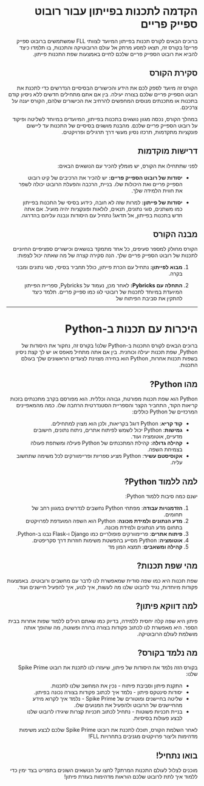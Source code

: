 <style>body {direction: rtl;}</style>
# הקדמה לתכנות בפייתון עבור רובוט ספייק פריים

ברוכים הבאים לקורס תכנות בפייתון המיועד לצוותי FLL שמשתמשים ברובוט ספייק פריים! בקורס זה, תצאו למסע מרתק אל עולם הרובוטיקה והתכנות, בו תלמדו כיצד להביא את רובוט הספייק פריים שלכם לחיים באמצעות שפת התכנות פייתון.

## סקירת הקורס

הקורס זה מיועד לספק לכם את הידע והכישורים הבסיסיים הנדרשים כדי לתכנת את רובוט הספייק פריים שלכם בצורה יעילה. בין אם אתם מתחילים חדשים ללא ניסיון קודם בתכנות או מתכנתים מנוסים המחפשים להרחיב את הכישורים שלהם, הקורס יענה על צרכיכם.

במהלך הקורס, נכסה מגוון נושאים בתכנות בפייתון, המיועדים במיוחד לשליטה ופיקוד על רובוט הספייק פריים שלכם. מהבנת מושגים בסיסיים של התכנות עד ליישום פונקציות מתקדמות, תרכזו נסיון מעשי דרך תרגילים ופרויקטים.

## דרישות מוקדמות

לפני שתתחילו את הקורס, יש מומלץ להכיר עם הנושאים הבאים:

- **יסודות של רובוט הספייק פריים:** יש להכיר את הרכיבים של קיט רובוט הספייק פריים ואת היכולות שלו. בניית, הרכבה והפעלת הרובוט יכולה לשפר את חווית הלמידה שלך.

- **יסודות של פייתון:** למרות שזה לא חובה, כידוע בסיסי של התכנות בפייתון כמו משתנים, סוגי נתונים, תנאים, לולאות ופונקציות יהיה מועיל. אם אתה חדש בתכנות בפייתון, אל תדאג! נתחיל עם היסודות ונבנה עליהם בהדרגה.

## מבנה הקורס

הקורס מחולק למספר סעיפים, כל אחד מתמקד בנושאים וכישורים ספציפיים החיוניים לתכנות של רובוט הספייק פריים שלך. הנה סקירה קצרה של מה שאתה יכול לצפות:

1. **מבוא לפייתון:** נתחיל עם הכרת פייתון, כולל תחביר בסיסי, סוגי נתונים ומבני בקרה.

2. **התחלה עם Pybricks:** לאחר מכן, נעמוד על Pybricks, ספריית הפייתון המיועדת במיוחד לתכנות של רובוטי לגו כמו ספייק פריים. תלמד כיצד להתקין את סביבת הפיתוח של


---

# היכרות עם תכנות ב-Python

ברוכים הבאים לקורס התכנות ב-Python שלנו! בקורס זה, נחקור את היסודות של Python, שפת תכנות יעילה וכוחנית. בין אם אתה מתחיל מאפס או יש לך קצת ניסיון בשפות תכנות אחרות, Python הוא בחירה מצוינת לצעדים הראשונים שלך בעולם התכנות.

## מהו Python?

Python הוא שפת תכנות מפורטת, גבוהה וכללית. הוא מפורסם בקרב מתכנתים בזכות קריאות הקוד, התחביר הקצר והספריית הסטנדרטית הרחבה שלו. כמה מהמאפיינים המרכזיים של Python כוללים:

- **קוד קריא**: Python דוגל בקריאות, ולכן הוא מצוין למתחילים.
- **גמישות**: Python יכול לשמש לפיתוח אתרים, ניתוח נתונים, חישובים מדעיים, אוטומציה ועוד.
- **קהילה גדולה**: קהילת המתכנתים של Python פעילה ומשתפת פעולה בצמיחת השפה.
- **אקוסיסטם עשיר**: Python מציע ספריות ופריימוורקים לכל משימה שתחשוב עליה.

## למה ללמוד Python?

ישנם כמה סיבות ללמוד Python:

1. **הזדמנויות עבודה**: מפתחי Python נחשבים לנדרשים במגוון רחב של תחומים.
2. **מדע הנתונים ולמידת מכונה**: Python הוא השפה המועדפת לפרויקטים בתחום מדע הנתונים ולמידת מכונה.
3. **פיתוח אתרים**: פריימוורקים פופולריים כמו Django ו-Flask נבנו ב-Python.
4. **אוטומציה**: Python מסייע בהפשטת משימות חוזרות דרך סקריפטים.
5. **קהילה ומשאבים**: תמצא המון מד


## מהי שפת תכנות?

שפת תכנות היא כמו שפה סודית שמאפשרת לנו לדבר עם מחשבים ורובוטים. באמצעות פקודות מיוחדות, נגיד לרובוט שלנו מה לעשות, איך לנוע, איך להפעיל חיישנים ועוד.

## למה דווקא פיתון?

פיתון היא שפה קלה יחסית ללמידה, בדיוק כמו שאתם רגילים ללמוד שפות אחרות בבית הספר. היא מאפשרת לנו לכתוב פקודות בצורה ברורה ופשוטה, מה שהופך אותה מושלמת לעולם הרובוטיקה.

## מה נלמד בקורס?

בקורס הזה נלמד את היסודות של פיתון, שיעזרו לנו לתכנת את רובוט Spike Prime שלנו:

* התקנת פיתון וסביבת פיתוח - נכין את המחשב שלנו לתכנות.
* יסודות סינטקס פיתון - נלמד איך לכתוב פקודות בצורה נכונה בפיתון.
* שליטה בחיישנים ומוטורים של Spike Prime - נלמד איך לקרוא מידע מהחיישנים של הרובוט ולהפעיל את המנועים שלו.
* בניית תכניות פשוטות - נתחיל לכתוב תכניות קצרות שיגידו לרובוט שלנו לבצע פעולות בסיסיות.

לאחר השלמת הקורס, תוכלו לתכנת את רובוט Spike Prime שלכם לבצע משימות מדהימות וליצור פרויקטים מגניבים בתחרויות FLL!

## בואו נתחיל!

מוכנים לצלול לעולם התכנות המרתק? לחצו על הנושאים השונים בתפריט בצד ימין כדי ללמוד איך לתת לרובוט שלכם הוראות מדהימות בעזרת פיתון!
